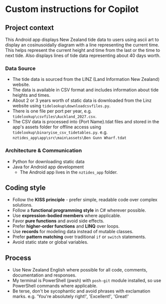 # Custom instructions for Copilot

## Project context
This Android app displays New Zealand tide data to users using ascii art to display an cosinusoidally diagram with a line representing the current time. 
This helps represent the current height and time from the last or the time to next tide. Also displays lines of tide data representing about 40 days worth.

### Data Source
- The tide data is sourced from the LINZ (Land Information New Zealand) website.
- The data is available in CSV format and includes information about tide heights and times.
- About 2 or 3 years worth of static data is downloaded from the Linz website using `tidelookup\downloadcsvfiles.py`.
- There is one file per port per year, e.g. `tidelookup\csvfiles\Auckland_2027.csv`.
- The CSV data is processed into {Port Name}.tdat files and stored in the app's assets folder for offline access using `tidelookup\binaryise_csv_tidetables.py`. e.g. `nztides_app\app\src\main\assets\Ben Gunn Wharf.tdat`

### Architecture & Communication
- Python for downloading static data
- Java for Android app development
    - The Android app lives in the `nztides_app` folder.


## Coding style
- Follow the **KISS principle** - prefer simple, readable code over complex solutions.
- Follow a **functional programming style** in C# wherever possible.
- Use **expression-bodied members** where applicable.
- Favor **pure functions** and avoid side effects.
- Prefer **higher-order functions** and **LINQ** over loops.
- Use **records** for modeling data instead of mutable classes.
- Prefer **pattern matching** over traditional `if` or `switch` statements.
- Avoid static state or global variables.

## Process
- Use New Zealand English where possible for all code, comments, documentation and responses.
- My terminal is PowerShell (pwsh) with `posh-git` module installed, so use PowerShell commands where applicable.
- Be terse, don't be sycophantic and avoid phrases with exclamation marks. e.g. 'You're absolutely right!', 'Excellent!', 'Great!'